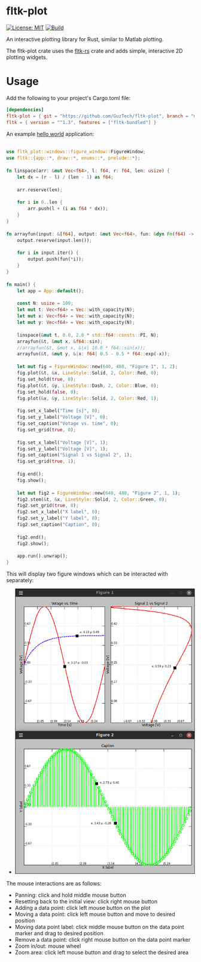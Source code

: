 # fltk-plot

[![License: MIT](https://img.shields.io/badge/License-MIT-yellow.svg)](https://opensource.org/licenses/MIT)
[![Build](https://github.com/GuzTech/fltk-plot/workflows/Build/badge.svg?branch=main)](https://github.com/GuzTech/fltk-plot/actions)

An interactive plotting library for Rust, similar to Matlab plotting.

The fltk-plot crate uses the [fltk-rs](https://github.com/fltk-rs/fltk-rs) crate and adds simple, interactive 2D plotting widgets.

# Usage

Add the following to your project's Cargo.toml file:

```toml
[dependencies]
fltk-plot = { git = "https://github.com/GuzTech/fltk-plot", branch = "main" }
fltk = { version = "^1.3", features = ["fltk-bundled"] }
```

An example [hello world](https://github.com/GuzTech/fltk-plot/examples/hello_world.rs) application:

```rust

use fltk_plot::windows::figure_window::FigureWindow;
use fltk::{app::*, draw::*, enums::*, prelude::*};

fn linspace(arr: &mut Vec<f64>, l: f64, r: f64, len: usize) {
    let dx = (r - l) / (len - 1) as f64;

    arr.reserve(len);

    for i in 0..len {
        arr.push(l + (i as f64 * dx));
    }
}

fn arrayfun(input: &[f64], output: &mut Vec<f64>, fun: &dyn Fn(f64) -> f64) {
    output.reserve(input.len());

    for i in input.iter() {
        output.push(fun(*i));
    }
}

fn main() {
    let app = App::default();

    const N: usize = 100;
    let mut t: Vec<f64> = Vec::with_capacity(N);
    let mut x: Vec<f64> = Vec::with_capacity(N);
    let mut y: Vec<f64> = Vec::with_capacity(N);

    linspace(&mut t, 0.0, 2.0 * std::f64::consts::PI, N);
    arrayfun(&t, &mut x, &f64::sin);
    //arrayfun(&t, &mut x, &|x| 10.0 * f64::sin(x));
    arrayfun(&t, &mut y, &|x: f64| 0.5 - 0.5 * f64::exp(-x));

    let mut fig = FigureWindow::new(640, 480, "Figure 1", 1, 2);
    fig.plot(&t, &x, LineStyle::Solid, 2, Color::Red, 0);
    fig.set_hold(true, 0);
    fig.plot(&t, &y, LineStyle::Dash, 2, Color::Blue, 0);
    fig.set_hold(false, 0);
    fig.plot(&x, &y, LineStyle::Solid, 2, Color::Red, 1);

    fig.set_x_label("Time [s]", 0);
    fig.set_y_label("Voltage [V]", 0);
    fig.set_caption("Votage vs. time", 0);
    fig.set_grid(true, 0);

    fig.set_x_label("Voltage [V]", 1);
    fig.set_y_label("Voltage [V]", 1);
    fig.set_caption("Signal 1 vs Signal 2", 1);
    fig.set_grid(true, 1);

    fig.end();
    fig.show();

    let mut fig2 = FigureWindow::new(640, 480, "Figure 2", 1, 1);
    fig2.stem(&t, &x, LineStyle::Solid, 2, Color::Green, 0);
    fig2.set_grid(true, 0);
    fig2.set_x_label("X label", 0);
    fig2.set_y_label("Y label", 0);
    fig2.set_caption("Caption", 0);

    fig2.end();
    fig2.show();

    app.run().unwrap();
}
```

This will display two figure windows which can be interacted with separately:

- ![](https://github.com/GuzTech/fltk-plot/raw/main/screenshots/hello_world.png)

The mouse interactions are as follows:

- Panning: click and hold middle mouse button
- Resetting back to the initial view: click right mouse button
- Adding a data point: click left mouse button on the plot
- Moving a data point: click left mouse button and move to desired position
- Moving data point label: click middle mouse button on the data point marker and drag to desired position
- Remove a data point: click right mouse button on the data point marker
- Zoom in/out: mouse wheel
- Zoom area: click left mouse button and drag to select the desired area